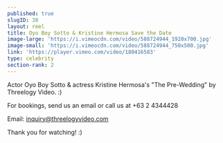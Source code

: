 ```yaml
---
published: true
slugID: 38
layout: reel
title: Oyo Boy Sotto & Kristine Hermosa Save the Date
image-large: 'https://i.vimeocdn.com/video/588724944_1920x700.jpg'
image-small: 'https://i.vimeocdn.com/video/588724944_750x500.jpg'
link: 'https://player.vimeo.com/video/180416583'
type: celebrity
section-rank: 2
---
```

Actor Oyo Boy Sotto & actress Kristine Hermosa's "The Pre-Wedding" by Threelogy Video. :)

For bookings, send us an email or call us at +63 2 4344428

Email: inquiry@threelogyvideo.com

Thank you for watching! :)
